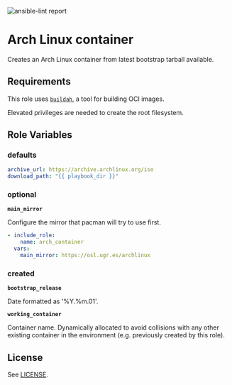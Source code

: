 ![ansible-lint report](https://github.com/miquecg/ansible-roles/workflows/lint%20role%20arch_container/badge.svg)

Arch Linux container
====================

Creates an Arch Linux container from latest bootstrap tarball available.

Requirements
------------

This role uses [`buildah`](https://github.com/containers/buildah/blob/master/install.md), a tool for building OCI images.

Elevated privileges are needed to create the root filesystem.

Role Variables
--------------

### defaults

```yaml
archive_url: https://archive.archlinux.org/iso
download_path: "{{ playbook_dir }}"
```

### optional

**`main_mirror`**

Configure the mirror that pacman will try to use first.

```yaml
- include_role:
    name: arch_container
  vars:
    main_mirror: https://osl.ugr.es/archlinux
```

### created

**`bootstrap_release`**

Date formatted as '%Y.%m.01'.

**`working_container`**

Container name. Dynamically allocated to avoid collisions with any other existing container in the environment (e.g. previously created by this role).

License
-------

See [LICENSE](https://github.com/miquecg/ansible-roles/blob/master/LICENSE).
